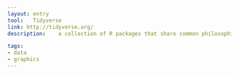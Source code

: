 ```yaml
---
layout: entry
tool:	Tidyverse
link: http://tidyverse.org/
description:	a collection of R packages that share common philosophies and are designed to work together. This site is a work-in-progress guide to the tidyverse and its packages

tags:
- data
- graphics
---
```

